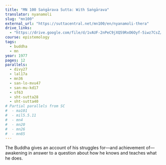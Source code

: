 ```yaml
---
title: "MN 100 Saṅgārava Sutta: With Saṅgārava"
translator: nyanamoli
slug: "mn100"
external_url: "https://suttacentral.net/mn100/en/nyanamoli-thera"
drive_links:
  - "https://drive.google.com/file/d/1vAUF-2nPeC9jXQ59RxO6Oyf-5iwz7CsZ/view?usp=drivesdk"
course: epistemology
tags:
  - buddha
  - mn
year: 1977
pages: 12
parallels:
  - divy27
  - lal17a
  - mn36
  - san-lo-mvu47
  - san-mu-kd17
  - sf63
  - sht-sutta28
  - sht-sutta40
# Partial parallels from SC
#  - ma101
#  - mil5.5.11
#  - mn4
#  - mn20
#  - mn26
#  - mn85
---
```


The Buddha gives an account of his struggles for—and achievement of—awakening in answer to a question about how he knows and teaches what he does.
